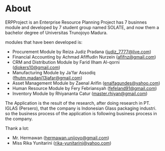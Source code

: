 # About
ERPProject is an Enterprise Resource Planning Project has 7 businnes module and developed by 7 student group named SOLATE, and now them a bachelor degree of Universitas Trunojoyo Madura.

modules that have been developed is:
* Procurement Module by Reiza Judiz Pradana (judiz_7777@live.com)
* Financial Accounting by Achmad Afiffudin Nurzein (afifnz@gmail.com)
* CRM and Distribution Module by Farid Ilham Al-qorni (djokers10@gmail.com)
* Manufacturing Module by Ja'far Assodiq (fhutm.madani13jafar@gmail.com)
* Asset Management Module by Zaenal Arifin (enalfagundes@yahoo.com)
* Human Resource Module by Fery Febriansyah (fefeland91@gmail.com)
* Inventory Module by Rhiyananta Catur (master.rhiyan@gmail.com)

The Application is the result of the research, after doing research in PT. IGLAS (Persero), that the company is Indonesian Glass packaging industri. so the business process of the application is following business process in the company.

Thank a lot:
* Mr. Hermawan (hermawan.unijoyo@gmail.com)
* Miss Rika Yunitarini (rika-yunitarini@yahoo.com)
